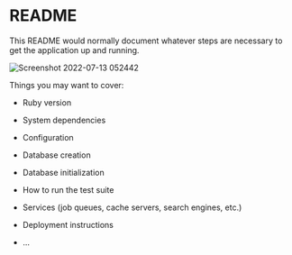 # README

This README would normally document whatever steps are necessary to get the
application up and running.

![Screenshot 2022-07-13 052442](https://user-images.githubusercontent.com/83712886/178735611-9e646b16-44db-4d38-a369-70514836e8f3.png)





Things you may want to cover:

* Ruby version

* System dependencies

* Configuration

* Database creation

* Database initialization

* How to run the test suite

* Services (job queues, cache servers, search engines, etc.)

* Deployment instructions

* ...

